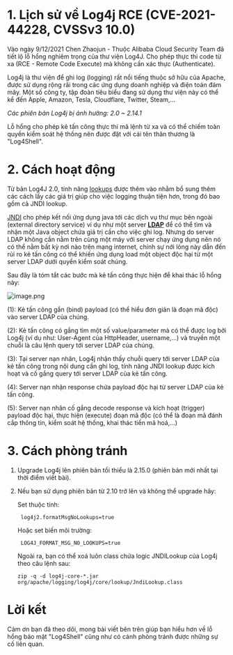 # 1. Lịch sử về Log4j RCE (CVE-2021-44228, CVSSv3 10.0)

Vào ngày 9/12/2021 Chen Zhaojun - Thuộc Alibaba Cloud Security Team đã tiết lộ lỗ hổng nghiêm trọng của thư viện Log4J. Cho phép thực thi code từ xa (RCE - Remote Code Execute) mà không cần xác thực (Authenticate).

Log4j là thư viện để ghi log (logging) rất nổi tiếng thuộc sở hữu của Apache, được sử dụng rộng rãi trong các ứng dụng doanh nghiệp và điện toán đám mây. Một số công ty, tập đoàn tiêu biểu đang sử dụng thư viện này có thể kể đến Apple, Amazon, Tesla, Cloudflare, Twitter, Steam,... 

*Các phiên bản Log4j bị ảnh hưởng: 2.0 ~ 2.14.1*

Lỗ hổng cho phép kẻ tấn công thực thi mã lệnh từ xa và có thể chiếm toàn quyền kiểm soát hệ thống nên được đặt với cái tên thân thương là "Log4Shell".

# 2. Cách hoạt động

Từ bản Log4J 2.0, tính năng [lookups](https://logging.apache.org/log4j/log4j-2.2/manual/lookups.html) được thêm vào nhằm bổ sung thêm các cách lấy các giá trị giúp cho việc logging thuận tiện hơn, trong đó bao gồm cả JNDI lookup.

[JNDI](https://en.wikipedia.org/wiki/Java_Naming_and_Directory_Interface) cho phép kết nối ứng dụng java tới các dịch vụ thư mục bên ngoài (external directory service) ví dụ như một server **[LDAP](https://en.wikipedia.org/wiki/Lightweight_Directory_Access_Protocol)**  để có thể tìm và nhận một Java object chứa giá trị cần cho việc ghi log. Nhưng do server LDAP không cần nằm trên cùng một máy với server chạy ứng dụng nên nó có thể nằm bất kỳ nơi nào trên mạng internet, chính sự nới lỏng này dẫn đến rủi ro kẻ tấn công có thể khiến ứng dụng load một object độc hại từ một server LDAP dưới quyền kiểm soát chúng.


Sau đây là tóm tắt các bước mà kẻ tấn công thực hiện để khai thác lỗ hổng này:

![image.png](https://images.viblo.asia/b3ea9103-c96e-40c9-9147-70a3f0e8c482.png)

(1): Kẻ tấn công gắn (bind) payload (có thể hiểu đơn giản là đoạn mã độc) vào server LDAP của chúng.

(2): Kẻ tấn công có gắng tìm một số value/parameter mà có thể được log bởi Log4j (ví dụ như: User-Agent của HttpHeader, username,...) và truyền một chuỗi là câu lệnh query tới server LDAP của chúng.

(3): Tại server nạn nhân, Log4j nhận thấy chuỗi query tới server LDAP của kẻ tấn công trong nội dung cần ghi log, tính năng JNDI lookup được kích hoạt và cố gắng query tới server LDAP của kẻ tấn công.

(4): Server nạn nhận response chứa payload độc hại từ server LDAP của kẻ tấn công.

(5): Server nạn nhân cố gắng decode response và kích hoạt (trigger) payload độc hại, thực hiện (execute) đoạn mã độc (có thể là đoạn mã đánh cắp thông tin, kiểm soát hệ thống, khai thác tiền mã hoá,...)

# 3. Cách phòng tránh
1. Upgrade Log4j lên phiên bản tối thiểu là 2.15.0 (phiên bản mới nhất tại thời điểm viết bài).
2. Nếu bạn sử dụng phiên bản từ 2.10 trở lên và không thể upgrade hãy:


    Set thuộc tính: 
    
        log4j2.formatMsgNoLookups=true
       
    
    Hoặc set biến môi trường:
    
        LOG4J_FORMAT_MSG_NO_LOOKUPS=true
    
    Ngoài ra, bạn có thể xoá luôn class chứa logic JNDILookup của Log4j theo câu lệnh sau:

       zip -q -d log4j-core-*.jar org/apache/logging/log4j/core/lookup/JndiLookup.class


# Lời kết
Cảm ơn bạn đã theo dõi, mong bài viết bên trên giúp bạn hiểu hơn về lỗ hổng bảo mật "Log4Shell" cũng như có cánh phòng tránh được những sự cố liên quan.